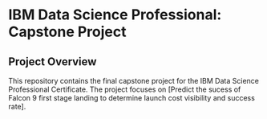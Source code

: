# IBM Data Science Professional: Capstone Project

## Project Overview
This repository contains the final capstone project for the IBM Data Science Professional Certificate. The project focuses on [Predict the sucess of Falcon 9 first stage landing to determine launch cost visibility and success rate].
